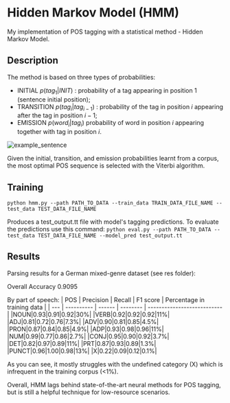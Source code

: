 # Hidden Markov Model (HMM)
My implementation of POS tagging with a statistical method - Hidden Markov Model. 

## Description
The method is based on three types of probabilities: 
- INITIAL $`p(tag_1|INIT)`$ : probability of a tag appearing in position 1 (sentence initial position);
- TRANSITION $`p(tag_i|{tag}_{i-1})`$ : probability of the tag in position $`i`$ appearing after the tag in position $`i-1`$; 
- EMISSION $`p(word_i|tag_i)`$ probability of word in position $`i`$ appearing together with tag in position $`i`$.

![example_sentence](https://github.com/uliana65/hmm/figures/sent_example.png?raw=true)

Given the initial, transition, and emission probabilities learnt from a corpus, the most optimal POS sequence is selected with the Viterbi algorithm. 

## Training
`python hmm.py --path PATH_TO_DATA --train_data TRAIN_DATA_FILE_NAME --test_data TEST_DATA_FILE_NAME`

Produces a test_output.tt file with model's tagging predictions. To evaluate the predictions use this command:
`python eval.py --path PATH_TO_DATA --test_data TEST_DATA_FILE_NAME --model_pred test_output.tt`



## Results
Parsing results for a German mixed-genre dataset (see res folder):

Overall Accuracy 0.9095

By part of speech:
| POS | Precision  | Recall | F1 score | Percentage in training data |
| --- | ---------- | ------ | -------- | --------------------------- |
|NOUN|0.93|0.91|0.92|30%|
|VERB|0.92|0.92|0.92|11%|
|ADJ|0.81|0.72|0.76|7.3%|
|ADV|0.90|0.81|0.85|4.5%|
|PRON|0.87|0.84|0.85|4.9%|
|ADP|0.93|0.98|0.96|11%|
|NUM|0.99|0.77|0.86|2.7%|
|CONJ|0.95|0.90|0.92|3.7%|
|DET|0.82|0.97|0.89|11%|
|PRT|0.87|0.93|0.89|1.3%|
|PUNCT|0.96|1.00|0.98|13%|
|X|0.22|0.09|0.12|0.1%|

As you can see, it mostly struggles with the undefined category (X) which is infrequent in the training corpus (<1%).  

Overall, HMM lags behind state-of-the-art neural methods for POS tagging, but is still a helpful technique for low-resource scenarios.
